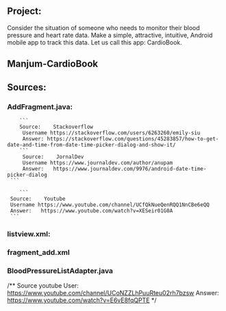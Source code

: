 ## Project: 
Consider the situation of someone who needs to monitor their blood pressure and heart rate data. 
Make a simple, attractive, intuitive, Android mobile app to track this data. Let us call this app: CardioBook.
## Manjum-CardioBook
## Sources: 
### AddFragment.java: 
        ```
        Source:    Stackoverflow
         Username https://stackoverflow.com/users/6263260/emily-siu
         Answer: https://stackoverflow.com/questions/45283857/how-to-get-date-and-time-from-date-time-picker-dialog-and-show-it/
        ```
         Source:    JornalDev
         Username https://www.journaldev.com/author/anupam
         Answer:   https://www.journaldev.com/9976/android-date-time-picker-dialog
     ```

        ```
     Source:    Youtube
     Username https://www.youtube.com/channel/UCfQkNueQenRQQ1NnCBe6eQQ
     Answer:   https://www.youtube.com/watch?v=XESeir01G0A
     ```



### listview.xml: 

<!--    Source youtube/Github
User https://github.com/mitchtabian
Answer : https://www.youtube.com/watch?v=E6vE8fqQPTE-->


### fragment_add.xml

<!--    AbhiAndroid
User/Answer :https://abhiandroid.com/ui/linear-layout-inside-scrollview.html -->

### BloodPressureListAdapter.java

/** Source youtube 
User: https://www.youtube.com/channel/UCoNZZLhPuuRteu02rh7bzsw
Answer: https://www.youtube.com/watch?v=E6vE8fqQPTE
*/

